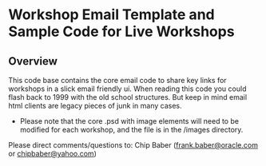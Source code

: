 # Workshop Email Template and Sample Code for Live Workshops
## Overview
This code base contains the core email code to share key links for workshops in a slick email friendly ui. When reading this code you could 
flash back to 1999 with the old school <table> structures. But keep in mind email html clients are legacy pieces of junk in many cases. 

- Please note that the core .psd with image elements will need to be modified for each workshop, and the file is in the /images directory. 

Please direct comments/questions to: Chip Baber (frank.baber@oracle.com or chipbaber@yahoo.com)
